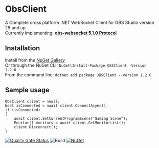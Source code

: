 # ObsClient
A Complete cross platform .NET WebSocket Client for OBS Studio version 28 and up.  
Currently implementing: [**obs-websocket 5.1.0 Protocol**](https://github.com/obsproject/obs-websocket/blob/master/docs/generated/protocol.md)

## Installation
Install from the [NuGet Gallery](https://www.nuget.org/packages/OBSClient)   
Or through the NuGet CLI: `NuGet\Install-Package OBSClient -Version 1.2.0`  
From the command line: `dotnet add package OBSClient --version 1.2.0`  

## Sample usage
```
ObsClient client = new();
bool isConnected = await client.ConnectAsync();
if (isConnected)
{
    await client.SetCurrentProgramScene("Gaming Scene");
    Monitor[] monitors = await client.GetMonitorList();
    client.Disconnect();
}
```


[![Quality Gate Status](https://sonarcloud.io/api/project_badges/measure?project=tinodo_obsclient&metric=alert_status)](https://sonarcloud.io/summary/new_code?id=tinodo_obsclient)
![Build](https://github.com/tinodo/obsclient/actions/workflows/build.yml/badge.svg?branch=main)
[![NuGet](https://img.shields.io/nuget/v/obsclient.svg?style=flat)](https://www.nuget.org/packages/obsclient)  